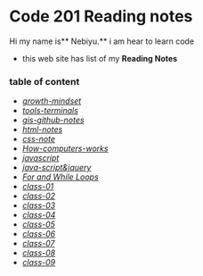 # Code 201 Reading notes
Hi my name is** Nebiyu.** i am hear to learn code 

- this web site has list of my **Reading Notes** 

### table of content

- [*growth-mindset*](growth-mindset.md)
- [*tools-terminals*](tools-terminal.md)
- [*gis-github-notes*](git-github-notes.md) 
- [*html-notes*](html-notes.md)
- [*css-note*](csss-note.md)
- [*How-computers-works*](how-computer-works.md)
- [*javascript*](javascript.md)
- [*java-script&jquery*](java-script&jquery.md)
- [*For and While Loops*](loops-notes.md)
- [*class-01*](class-01.md)
- [*class-02*](class-02.md)
- [*class-03*](class-03.md)
- [*class-04*](class-04.md)
- [*class-05*](class-05.md)
- [*class-06*](class-06.md)
- [*class-07*](class-07.md)
- [*class-08*](class-08.md)
- [*class-09*](class-09.md)


